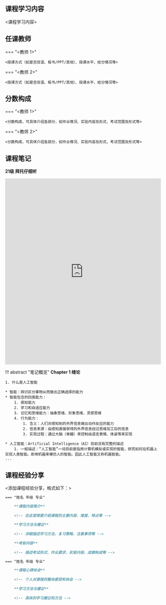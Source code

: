 

## 课程学习内容

<课程学习内容>


## 任课教师

=== "<教师 1>"

    <授课方式（如是否双语、板书/PPT/其他）、授课水平、给分情况等>

=== "<教师 2>"

    <授课方式（如是否双语、板书/PPT/其他）、授课水平、给分情况等>


## 分数构成

=== "<教师 1>"

    <分数构成，可具体介绍各部分，如作业情况、实验内容及形式、考试范围及形式等>

=== "<教师 2>"

    <分数构成，可具体介绍各部分，如作业情况、实验内容及形式、考试范围及形式等>



## 课程笔记

**21级 拜托仔细听**

<iframe src="http://file.eestudy-place.com/files/files/专业必修课/自动化/人工智能与机器学习/人工智能期末复习整理 - 飞书云文档.pdf" width="100%" height="600px" style="border: none;">
This browser does not support PDFs
</iframe>

!!! abstract "笔记概览"
    **Chapter 1 绪论**
    
    1. 什么是人工智能

    * 智能：辨识区分事物从而做出正确选择的能力
    * 智能包含的四类能力：
        1. 感知能力
        2. 学习和自适应能力
        3. 记忆和思维能力：抽象思维、形象思维、灵感思维
        4. 行为能力：
            1. 含义：人们对感知到的外界信息做出动作反应的能力
            2. 信息来源：由感知直接获得的外界信息经过思维加工后的信息
            3. 实现过程：通过大脑（脊髓）来控制由语言表情、体姿等来实现
        
    * 人工智能：Artificial Intelligence（AI）目前没有完整的描述
        1. 一般描述：“人工智能”一词目前是指用计算机模拟或实现的智能，研究如何在机器上实现人类智能。即用机器来模仿人的智能。因此人工智能又称机器智能。
    ... 

## 课程经验分享

<添加课程经验分享，格式如下：>
```markdown
=== "姓名 年级 专业"

    **课程内容简介**
    
    <!-- 在这里简要介绍课程的主要内容、难度、特点等 -->
    
    **学习方法与建议**
    
    <!-- 详细描述学习方法、复习策略、注意事项等 -->
    
    **考核内容**
    
    <!-- 描述考试形式、作业要求、实验内容、成绩构成等 -->

=== "姓名 年级 专业"

    **课程心得体会**
    
    <!-- 个人对课程的整体感受和体会 -->
    
    **学习方法与建议**
    
    <!-- 具体的学习建议和方法 -->
```
